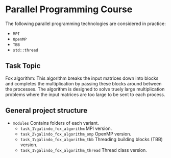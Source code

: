 # Parallel Programming Course

The following parallel programming technologies are considered in practice:
  * `MPI`
  * `OpenMP`
  * `TBB`
  * `std::thread`
## Task Topic
Fox algorithm: This algorithm breaks the input matrices down into blocks and completes the multiplication by passing these blocks around between the processes. The algorithm is designed to solve truely large multiplication problems where the input matrices are too large to be sent to each process.
## General project structure
  - `modules` Contains folders of each variant.
     -  `task_1\galindo_fox_algorithm` MPI version.
     -  `task_2\galindo_fox_algorithm_omp` OpenMP version.
     -  `task_1\galindo_fox_algorithm_tbb` Threading building blocks (TBB) version.
     -  `task_1\galindo_fox_algorithm_thread` Thread class version.

